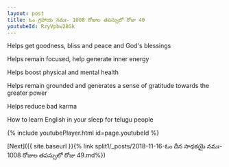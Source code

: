 ```yaml
---
layout: post
title: ఓం గ్రహాయ నమః- 1008 రోజుల తపస్సులో రోజు 40
youtubeId: RzyVpbw28Gk
---
```

 
 
Helps get goodness, bliss and peace and God's blessings
 
Helps remain focused, help generate inner energy 
 
Helps boost physical and mental health 
 
Helps remain grounded and generates a sense of gratitude towards the greater power 
 
Helps reduce bad karma
 
How to learn English in your sleep for telugu people
 
 
 
 


{% include youtubePlayer.html id=page.youtubeId %}
 
[Next]({{ site.baseurl }}{% link split1/_posts/2018-11-16-ఓం దీన సాధకయై నమః- 1008 రోజుల తపస్సులో రోజు 49.md%})
 
